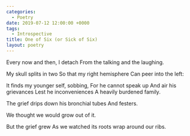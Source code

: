 ```yaml
---
categories:
  - Poetry
date: 2019-07-12 12:00:00 +0000
tags:
  - Introspective
title: One of Six (or Sick of Six)
layout: poetry
---
```


Every now and then, I detach
From the talking and the laughing.

My skull splits in two
So that my right hemisphere
Can peer into the left:

It finds my younger self, sobbing,
For he cannot speak up
And air his grievances
Lest he inconveniences
A heavily burdened family.

The grief drips down his bronchial tubes
And festers.

We thought we would grow out of it.

But the grief grew
As we watched its roots wrap around our ribs.
